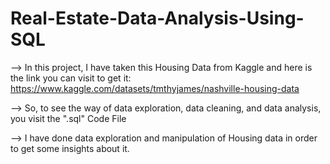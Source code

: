 # Real-Estate-Data-Analysis-Using-SQL

--> In this project, I have taken this Housing Data from Kaggle and here is the link you can visit to get it: https://www.kaggle.com/datasets/tmthyjames/nashville-housing-data

--> So, to see the way of data exploration, data cleaning, and data analysis, you visit the ".sql" Code File

--> I have done data exploration and manipulation of Housing data in order to get some insights about it.
